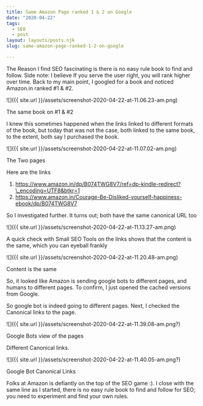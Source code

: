 ```yaml
---
title: Same Amazon Page ranked 1 & 2 on Google
date: "2020-04-22"
tags: 
  - SEO
  - post
layout: layouts/posts.njk
slug: same-amazon-page-ranked-1-2-on-google

---
```


The Reason I find SEO fascinating is there is no easy rule book to find and follow. Side note: I believe If you serve the user right, you will rank higher over time. Back to my main point, I googled for a book and noticed Amazon.in ranked #1 & #2.

![]({{ site.url }}/assets/screenshot-2020-04-22-at-11.06.23-am.png)

The same book on #1 & #2

I knew this sometimes happened when the links linked to different formats of the book, but today that was not the case, both linked to the same book, to the extent, both say I purchased the book.

![]({{ site.url }}/assets/screenshot-2020-04-22-at-11.07.02-am.png)

The Two pages

Here are the links

1. https://www.amazon.in/dp/B074TWG8V7/ref=dp-kindle-redirect?\_encoding=UTF8&btkr=1
2. https://www.amazon.in/Courage-Be-Disliked-yourself-happiness-ebook/dp/B074TWG8V7

So I investigated further. It turns out; both have the same canonical URL too

![]({{ site.url }}/assets/screenshot-2020-04-22-at-11.13.27-am.png)

A quick check with Small SEO Tools on the links shows that the content is the same, which you can eyeball frankly

![]({{ site.url }}/assets/screenshot-2020-04-22-at-11.20.48-am.png)

Content is the same

So, it looked like Amazon is sending google bots to different pages, and humans to different pages. To confirm, I just opened the cached versions from Google.

So google bot is indeed going to different pages. Next, I checked the Canonical links to the page.

![]({{ site.url }}/assets/screenshot-2020-04-22-at-11.39.08-am.png?)

Google Bots view of the pages

Different Canonical links.

![]({{ site.url }}/assets/screenshot-2020-04-22-at-11.40.05-am.png?)

Google Bot Canonical Links

Folks at Amazon is defiantly on the top of the SEO game :). I close with the same line as I started, there is no easy rule book to find and follow for SEO; you need to experiment and find your own rules.
